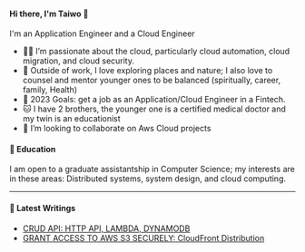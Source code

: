#### Hi there, I'm Taiwo 👋


I'm an Application Engineer and a Cloud Engineer

   - 👨‍💻 I’m passionate about the cloud, particularly cloud automation, cloud migration, and cloud security.
   - 🎻 Outside of work, I love exploring places and nature; I also love to counsel and mentor younger ones to be balanced (spiritually, career, family, Health) 
   - 🥅 2023 Goals: get a job as an Application/Cloud Engineer in a Fintech.
   - 🐱 I have 2 brothers, the younger one is a certified medical doctor and my twin is an educationist
   - 👯 I’m looking to collaborate on Aws Cloud projects


#### 📕 Education
I am open to a graduate assistantship in Computer Science; my interests are in these areas: Distributed systems, system design, and cloud computing.
   
   
   
___


#### 📕 Latest Writings

- [CRUD API: HTTP API, LAMBDA, DYNAMODB](https://amaotaiwo08.medium.com/crud-api-http-api-lambda-dynamodb-c6137d2e3bf3)
- [GRANT ACCESS TO AWS S3 SECURELY: CloudFront Distribution](https://medium.com/@amaotaiwo08/grant-access-to-aws-s3-securely-cloudfront-distribution-2a8a9e29eb43)


  


